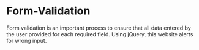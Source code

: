 # Form-Validation
Form validation is an important process to ensure that all data entered by the user provided for each required field. Using jQuery, this website alerts for wrong input.
